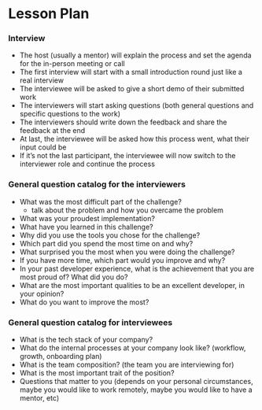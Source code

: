 # Lesson Plan

### Interview
- The host (usually a mentor) will explain the process and set the agenda for the in-person meeting or call
- The first interview will start with a small introduction round just like a real interview
- The interviewee will be asked to give a short demo of their submitted work
- The interviewers will start asking questions (both general questions and specific questions to the work)
- The interviewers should write down the feedback and share the feedback at the end
- At last, the interviewee will be asked how this process went, what their input could be
- If it’s not the last participant, the interviewee will now switch to the interviewer role and continue the process

### General question catalog for the interviewers
- What was the most difficult part of the challenge?
    - talk about the problem and how you overcame the problem
- What was your proudest implementation?
- What have you learned in this challenge?
- Why did you use the tools you chose for the challenge?
- Which part did you spend the most time on and why?
- What surprised you the most when you were doing the challenge?
- If you have more time, which part would you improve and why?
- In your past developer experience, what is the achievement that you are most proud of? What did you do?
- What are the most important qualities to be an excellent developer, in your opinion?
- What do you want to improve the most?

### General question catalog for interviewees
- What is the tech stack of your company?
- What do the internal processes at your company look like? (workflow, growth, onboarding plan)
- What is the team composition? (the team you are interviewing for)
- What is the most important trait of the position?
- Questions that matter to you (depends on your personal circumstances, maybe you would like to work remotely, maybe you would like to have a mentor, etc)
